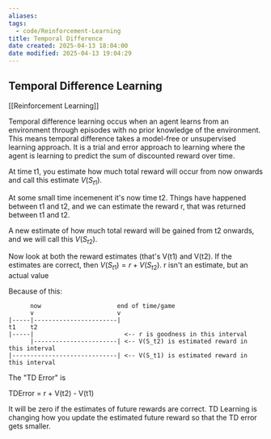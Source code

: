 ```yaml
---
aliases: 
tags:
  - code/Reinforcement-Learning
title: Temporal Difference
date created: 2025-04-13 18:04:00
date modified: 2025-04-13 19:04:29
---
```


## Temporal Difference Learning

[[Reinforcement Learning]]

Temporal difference learning occus when an agent learns from an environment through episodes with no prior knowledge of the environment. This means temporal difference takes a model-free or unsupervised learning approach. It is a trial and error approach to learning where the agent is learning to predict the sum of discounted reward over time.


At time t1, you estimate how much total reward will occur from now onwards and call this estimate $V(S_{t1})$.

At some small time incemenent it's now time t2. Things have happened between t1 and t2, and we can estimate the reward r, that was returned between t1 and t2.

A new estimate of how much total reward will be gained from  t2 onwards, and we will call this $V(S_{t2})$.

Now look at both the reward estimates (that's V(t1) and V(t2).  If the estimates are correct, then $V(S_{t1}) = r + V(S_{t2})$.  r isn't an estimate, but an actual value


Because of this:

```
      now                     end of time/game
      v                       v
|-----|-----------------------|
t1    t2                      
|-----|                         <-- r is goodness in this interval
      |-----------------------| <-- V(S_t2) is estimated reward in this interval
|-----------------------------| <-- V(S_t1) is estimated reward in this interval
```

The  "TD Error" is

TDError = r + V(t2) - V(t1)

It will be zero if the estimates of future rewards are correct. TD Learning is changing how you update the estimated future reward so that the TD error gets smaller.

